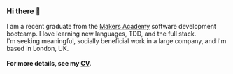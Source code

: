 ### Hi there 👋

I am a recent graduate from the [Makers Academy](http://github.com/makersacademy) software development bootcamp. I love learning new languages, TDD, and the full stack.</br>
I'm seeking meaningful, socially beneficial work in a large company, and I'm based in London, UK.</br></br>
**For more details, see my [CV](http://github.com/acavalla/CV).**
<!--
**acavalla/acavalla** is a ✨ _special_ ✨ repository because its `README.md` (this file) appears on your GitHub profile.

Here are some ideas to get you started:

- 🔭 I’m currently working on ...
- 🌱 I’m currently learning ...
- 👯 I’m looking to collaborate on ...
- 🤔 I’m looking for help with ...
- 💬 Ask me about ...
- 📫 How to reach me: ...
- 😄 Pronouns: ...
- ⚡ Fun fact: ...
-->
